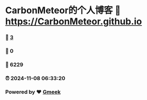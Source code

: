 # CarbonMeteor的个人博客 :link: https://CarbonMeteor.github.io 
### :page_facing_up: [3](https://CarbonMeteor.github.io/tag.html) 
### :speech_balloon: 0 
### :hibiscus: 6229 
### :alarm_clock: 2024-11-08 06:33:20 
### Powered by :heart: [Gmeek](https://github.com/Meekdai/Gmeek)
